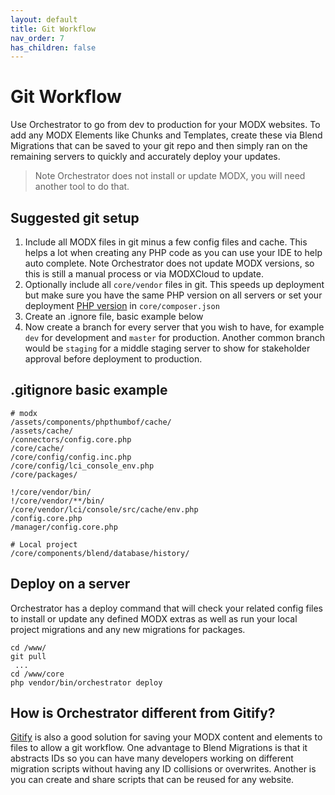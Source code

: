 ```yaml
---
layout: default
title: Git Workflow
nav_order: 7
has_children: false
---
```

# Git Workflow

Use Orchestrator to go from dev to production for your MODX websites. To add any MODX Elements like Chunks and Templates, 
create these via Blend Migrations that can be saved to your git repo and then simply ran on the remaining servers to quickly 
and accurately deploy your updates. 

> Note Orchestrator does not install or update MODX, you will need another tool to do that. 

## Suggested git setup

1. Include all MODX files in git minus a few config files and cache. This helps a lot when creating any PHP code as you can use your IDE to help auto complete.
Note Orchestrator does not update MODX versions, so this is still a manual process or via MODXCloud to update. 
2. Optionally include all `core/vendor` files in git. This speeds up deployment but make sure you have the same PHP version on all
servers or set your deployment [PHP version](https://getcomposer.org/doc/06-config.md#platform) in `core/composer.json`
3. Create an .ignore file, basic example below
4. Now create a branch for every server that you wish to have, for example `dev` for development and `master` for production.
Another common branch would be `staging` for a middle staging server to show for stakeholder approval before deployment to 
production.

## .gitignore basic example

```ignore
# modx
/assets/components/phpthumbof/cache/
/assets/cache/
/connectors/config.core.php
/core/cache/
/core/config/config.inc.php
/core/config/lci_console_env.php
/core/packages/

!/core/vendor/bin/
!/core/vendor/**/bin/
/core/vendor/lci/console/src/cache/env.php
/config.core.php
/manager/config.core.php

# Local project
/core/components/blend/database/history/

```

## Deploy on a server

Orchestrator has a deploy command that will check your related config files to install or update any defined MODX extras 
as well as run your local project migrations and any new migrations for packages.

```
cd /www/
git pull
 ...
cd /www/core
php vendor/bin/orchestrator deploy
```

## How is Orchestrator different from Gitify?

[Gitify](https://docs.modmore.com/en/Open_Source/Gitify/Installation/index.html) is also a good solution for saving your
MODX content and elements to files to allow a git workflow. One advantage to Blend Migrations is that it abstracts IDs so
you can have many developers working on different migration scripts without having any ID collisions or overwrites. Another
is you can create and share scripts that can be reused for any website. 
